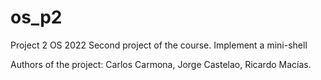 # os_p2
Project 2 OS 2022
Second project of the course. Implement a mini-shell

Authors of the project: Carlos Carmona, Jorge Castelao, Ricardo Macías.
